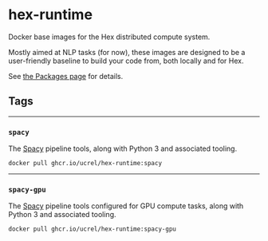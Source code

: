 # hex-runtime
Docker base images for the Hex distributed compute system.

Mostly aimed at NLP tasks (for now), these images are designed to be a user-friendly baseline to build your code from, both locally and for Hex. 

See [the Packages page](https://github.com/UCREL/hex-runtime/pkgs/container/hex-runtime) for details.

## Tags

---
### `spacy`
The [Spacy](https://spacy.io/) pipeline tools, along with Python 3 and associated tooling.

`docker pull ghcr.io/ucrel/hex-runtime:spacy`

---
### `spacy-gpu`
The [Spacy](https://spacy.io/) pipeline tools configured for GPU compute tasks, along with Python 3 and associated tooling.

`docker pull ghcr.io/ucrel/hex-runtime:spacy-gpu`
